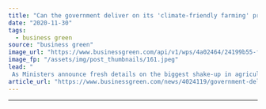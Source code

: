 ```yaml
---
title: "Can the government deliver on its 'climate-friendly farming' promises?"
date: "2020-11-30"
tags: 
  - business green
source: "business green"
image_url: "https://www.businessgreen.com/api/v1/wps/4a02464/24199b55-f6af-482d-9b7d-8e6d3ed2e08a/6/farming-tractor-crops-185x114.jpeg"
image_fp: "/assets/img/post_thumbnails/161.jpeg"
lead: "
 As Ministers announce fresh details on the biggest shake-up in agricultural policy in 50 years, questions remain as to how effective promised subsidy reforms will prove ..."
article_url: "https://www.businessgreen.com/news/4024119/government-deliver-climate-friendly-farming-promises"
---
```


---
